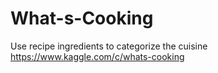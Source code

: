 # What-s-Cooking
Use recipe ingredients to categorize the cuisine
https://www.kaggle.com/c/whats-cooking
